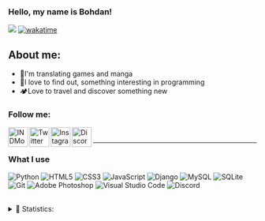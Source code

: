 ### Hello, my name is Bohdan!
![](https://komarev.com/ghpvc/?username=INDMops&color=orange&style=plastic)
[![wakatime](https://wakatime.com/badge/user/ef2f98dd-eb7c-429a-a560-10f5e8d7e9c6.svg)](https://wakatime.com/@ef2f98dd-eb7c-429a-a560-10f5e8d7e9c6)
## About me:
- 💮I'm translating games and manga
- 🧩I love to find out, something interesting in programming
- 🏕️Love to travel and discover something new

### Follow me:

[<img align="left" alt="INDMops YouTube" width="40px" src="https://img.icons8.com/fluency/48/youtube-play.png" />][youtube]
[<img align="left" alt="Twitter INDMops" width="40px" src="https://img.icons8.com/ios-filled/50/twitterx--v1.png">][twitter]
[<img align="left" alt="Instagram INDMops" width="40px" src="https://img.icons8.com/color/48/instagram-new--v1.png">][instagram]
[<img align="left" alt="Discord server INDMops" width="40px" src="https://img.icons8.com/fluency/48/discord-logo.png">][discord]
<br>

___

### What I use
![Python](https://img.shields.io/badge/python-3670A0?style=for-the-badge&logo=python&logoColor=ffdd54)
![HTML5](https://img.shields.io/badge/html5-%23E34F26.svg?style=for-the-badge&logo=html5&logoColor=white)
![CSS3](https://img.shields.io/badge/css3-%231572B6.svg?style=for-the-badge&logo=css3&logoColor=white)
![JavaScript](https://img.shields.io/badge/javascript-%23323330.svg?style=for-the-badge&logo=javascript&logoColor=%23F7DF1E)
![Django](https://img.shields.io/badge/django-%23092E20.svg?style=for-the-badge&logo=django&logoColor=white)
![MySQL](https://img.shields.io/badge/mysql-4479A1.svg?style=for-the-badge&logo=mysql&logoColor=white)
![SQLite](https://img.shields.io/badge/sqlite-%2307405e.svg?style=for-the-badge&logo=sqlite&logoColor=white)
![Git](https://img.shields.io/badge/git-%23F05033.svg?style=for-the-badge&logo=git&logoColor=white)
![Adobe Photoshop](https://img.shields.io/badge/adobe%20photoshop-%2331A8FF.svg?style=for-the-badge&logo=adobe%20photoshop&logoColor=white)
![Visual Studio Code](https://img.shields.io/badge/Visual%20Studio%20Code-0078d7.svg?style=for-the-badge&logo=visual-studio-code&logoColor=white)
![Discord](https://img.shields.io/badge/Discord%2Epy-%235865F2.svg?style=for-the-badge&logo=discord&logoColor=white)
<br>



<br>
<details>
  <summary>📝 Statistics:</summary>
  <div style="display: flex; flex-direction: row; align-items: flex-start;">
    <img style="border-radius: 100px" alt="codeSTACKr's GitHub Stats" src="https://github-readme-stats.vercel.app/api?username=IndiMops&show_icons=true&theme=dracula" />
    <img alt="codeSTACKr's GitHub Stats" src="https://github-readme-stats.vercel.app/api/top-langs/?username=IndiMops&layout=compact&theme=dracula" style="margin-left: 20px;" />
  </div>
</details>



[youtube]: https://www.youtube.com/c/IndiMops
[twitter]: https://twitter.com/IndiMops
[instagram]: https://www.instagram.com/indmops/
[discord]: https://discord.com/users/734082410504781854
[trans]: https://weblate.openkrosskod.org/engage/crosscode/uk/
[up]: https://github.com/INDMops/#project-over-which-i-work-now
